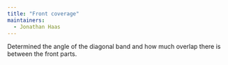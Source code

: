 ```yaml
---
title: "Front coverage"
maintainers:
  - Jonathan Haas
---
```


Determined the angle of the diagonal band and how much overlap there is between the front parts.




